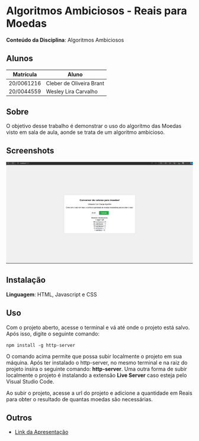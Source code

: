 # Algoritmos Ambiciosos - Reais para Moedas

**Conteúdo da Disciplina**: Algoritmos Ambiciosos<br>

## Alunos
|Matrícula | Aluno |
| -- | -- |
| 20/0061216  |  Cleber de Oliveira Brant |
| 20/0044559  |  Wesley Lira Carvalho |

## Sobre 
O objetivo desse trabalho é demonstrar o uso do algoritmo das Moedas visto em sala de aula, aonde se trata de um algoritmo ambicioso.

## Screenshots
![Foto Principal](./assets/screenshot_principal.png)

## Instalação 
**Linguagem**: HTML, Javascript e CSS<br>


## Uso 

Com o projeto aberto, acesse o terminal e vá até onde o projeto está salvo. Após isso, digite o seguinte comando:

```
npm install -g http-server
```

O comando acima permite que possa subir localmente o projeto em sua máquina. Após ter instalado o http-server, no mesmo terminal e na raiz do projeto insira o seguinte comando: **http-server**. Uma outra forma de subir localmente o projeto é instalando a extensão **Live Server** caso esteja pelo Visual Studio Code.

Ao subir o projeto, acesse a url do projeto e adicione a quantidade em Reais para obter o resultado de quantas moedas são necessárias.

## Outros 
- [Link da Apresentação](https://www.youtube.com/watch?v=FHHuIT2mGN0)
